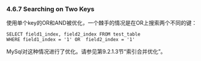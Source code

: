 ### 4.6.7 Searching on Two Keys

使用单个key的OR和AND被优化，一个棘手的情况是在OR上搜索两个不同的键：

```
SELECT field1_index, field2_index FROM test_table
WHERE field1_index = '1' OR  field2_index = '1'
```

MySql对这种情况进行了优化。请参见第9.2.1.3节“索引合并优化”。

